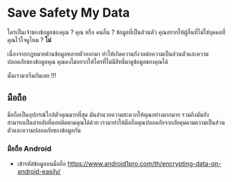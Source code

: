 # Save Safety My Data

ใครเป็นเจ้าของข้อมูลของคุณ ? คุณ หรือ คนอื่น ? ข้อมูลที่เป็นส่วนตัว คุณอยากให้ผู้อื่นที่ไม่ใช่บุคคลที่คุณไว้ใจดูไหม ? **ไม่**

เนื่องจากกฎหมายด้านข้อมูลหลายตัวออกมา ทำให้เกิดความกังวลต่อความเป็นส่วนตัวและความปลอดภัยของข้อมูลคุณ คุณคงไม่อยากให้ใครที่ไม่มีสิทธิ์มาดูข้อมูลของคุณได้

นั้นเรามาเริ่มกันเลย !!!

## มือถือ

มือถือเป็นอุปกรณ์ใกล้ตัวคุณมากที่สุด มันอำนวยความสะดวกให้คุณอย่างมากมาย รวมถึงมันยังสามารถเป็นสายลับที่คอยติดตามคุณได้ด้วย เรามาทำให้มือถือคุณปลอดภัยจากภัยคุมคามความเป็นส่วนตัวและความปลอดภัยของข้อมูลกัน

### มือถือ Android

- เข้ารหัสข้อมูลบนมือถือ https://www.android1pro.com/th/encrypting-data-on-android-easily/
